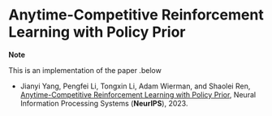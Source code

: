 # Anytime-Competitive Reinforcement Learning with Policy Prior

**Note**

This is an implementation of the paper .below
* Jianyi Yang, Pengfei Li, Tongxin Li, Adam Wierman, and Shaolei Ren, [Anytime-Competitive Reinforcement Learning with Policy Prior](https://arxiv.org/abs/2311.01568), Neural Information Processing
Systems (**NeurIPS**), 2023. 
